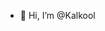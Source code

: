 - 👋 Hi, I’m @Kalkool

<!---
Kalkool/Kalkool is a ✨ special ✨ repository because its `README.md` (this file) appears on your GitHub profile.
You can click the Preview link to take a look at your changes.
--->
